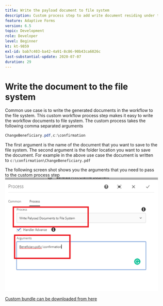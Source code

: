 ```yaml
---
title: Write the payload document to file system
description: Custom process step to add write document residing under the payload folder to the file system
feature: Adaptive Forms
version: 6.5
topic: Development
role: Developer
level: Beginner
kt: kt-9859
exl-id: bab7c403-ba42-4a91-8c86-90b43ca6026c
last-substantial-update: 2020-07-07
duration: 29
---
```

# Write the document to the file system

Common use case is to write the generated documents in the workflow to the file system.
This custom workflow process step makes it easy to write the workflow documents to file system.
The custom process takes the following comma separated arguments

``` java
ChangeBeneficiary.pdf,c:\confirmation
```

The first argument is the name of the document that you want to save to the file system. The second argument is the folder location you want to save the document. For example in the above use case the document is written to `c:\confirmation\ChangeBeneficiary.pdf`

The following screen shot shows you the arguments that you need to pass to the custom process step
![write-payload-file-system](assets/write-payload-file-system.png)

[Custom bundle can be downloaded from here](/help/forms/assets/common-osgi-bundles/SetValueApp.core-1.0-SNAPSHOT.jar)
